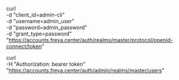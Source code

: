 curl \
  -d "client_id=admin-cli" \
  -d "username=admin_user" \
  -d "password=admin_password" \
  -d "grant_type=password" \
  "https://accounts.freya.center/auth/realms/master/protocol/openid-connect/token"

  curl \
  -H "Authorization: bearer token" \
  "https://accounts.freya.center/auth/admin/realms/master/users"
